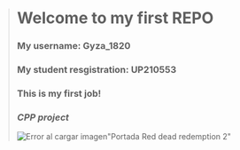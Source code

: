 > # Welcome to my first REPO
> ### My username: **Gyza_1820**
> ### My student resgistration: **UP210553**
> ### This is my first job!
> ### *CPP project*
> ![Error al cargar imagen](/Documentos/AJMG/UP210553_CPP/Imagenes/rdr2.jpg)"Portada Red dead redemption 2"

